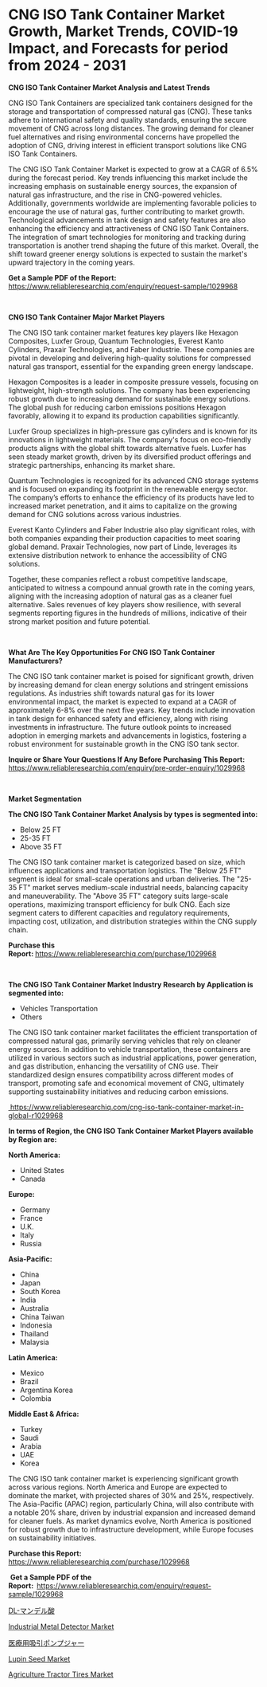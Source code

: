 <p><h1>CNG ISO Tank Container Market Growth, Market Trends, COVID-19 Impact, and Forecasts for period from 2024 - 2031</h1></p><p><strong>CNG ISO Tank Container Market Analysis and Latest Trends</strong></p>
<p><p>CNG ISO Tank Containers are specialized tank containers designed for the storage and transportation of compressed natural gas (CNG). These tanks adhere to international safety and quality standards, ensuring the secure movement of CNG across long distances. The growing demand for cleaner fuel alternatives and rising environmental concerns have propelled the adoption of CNG, driving interest in efficient transport solutions like CNG ISO Tank Containers.</p><p>The CNG ISO Tank Container Market is expected to grow at a CAGR of 6.5% during the forecast period. Key trends influencing this market include the increasing emphasis on sustainable energy sources, the expansion of natural gas infrastructure, and the rise in CNG-powered vehicles. Additionally, governments worldwide are implementing favorable policies to encourage the use of natural gas, further contributing to market growth. Technological advancements in tank design and safety features are also enhancing the efficiency and attractiveness of CNG ISO Tank Containers. The integration of smart technologies for monitoring and tracking during transportation is another trend shaping the future of this market. Overall, the shift toward greener energy solutions is expected to sustain the market's upward trajectory in the coming years.</p></p>
<p><strong>Get a Sample PDF of the Report:&nbsp;</strong> <a href="https://www.reliableresearchiq.com/enquiry/request-sample/1029968">https://www.reliableresearchiq.com/enquiry/request-sample/1029968</a></p>
<p>&nbsp;</p>
<p><strong>CNG ISO Tank Container Major Market Players</strong></p>
<p><p>The CNG ISO tank container market features key players like Hexagon Composites, Luxfer Group, Quantum Technologies, Everest Kanto Cylinders, Praxair Technologies, and Faber Industrie. These companies are pivotal in developing and delivering high-quality solutions for compressed natural gas transport, essential for the expanding green energy landscape.</p><p>Hexagon Composites is a leader in composite pressure vessels, focusing on lightweight, high-strength solutions. The company has been experiencing robust growth due to increasing demand for sustainable energy solutions. The global push for reducing carbon emissions positions Hexagon favorably, allowing it to expand its production capabilities significantly. </p><p>Luxfer Group specializes in high-pressure gas cylinders and is known for its innovations in lightweight materials. The company's focus on eco-friendly products aligns with the global shift towards alternative fuels. Luxfer has seen steady market growth, driven by its diversified product offerings and strategic partnerships, enhancing its market share.</p><p>Quantum Technologies is recognized for its advanced CNG storage systems and is focused on expanding its footprint in the renewable energy sector. The company’s efforts to enhance the efficiency of its products have led to increased market penetration, and it aims to capitalize on the growing demand for CNG solutions across various industries.</p><p>Everest Kanto Cylinders and Faber Industrie also play significant roles, with both companies expanding their production capacities to meet soaring global demand. Praxair Technologies, now part of Linde, leverages its extensive distribution network to enhance the accessibility of CNG solutions.</p><p>Together, these companies reflect a robust competitive landscape, anticipated to witness a compound annual growth rate in the coming years, aligning with the increasing adoption of natural gas as a cleaner fuel alternative. Sales revenues of key players show resilience, with several segments reporting figures in the hundreds of millions, indicative of their strong market position and future potential.</p></p>
<p>&nbsp;</p>
<p><strong>What Are The Key Opportunities For CNG ISO Tank Container Manufacturers?</strong></p>
<p><p>The CNG ISO tank container market is poised for significant growth, driven by increasing demand for clean energy solutions and stringent emissions regulations. As industries shift towards natural gas for its lower environmental impact, the market is expected to expand at a CAGR of approximately 6-8% over the next five years. Key trends include innovation in tank design for enhanced safety and efficiency, along with rising investments in infrastructure. The future outlook points to increased adoption in emerging markets and advancements in logistics, fostering a robust environment for sustainable growth in the CNG ISO tank sector.</p></p>
<p><strong>Inquire or Share Your Questions If Any Before Purchasing This Report:</strong> <a href="https://www.reliableresearchiq.com/enquiry/pre-order-enquiry/1029968">https://www.reliableresearchiq.com/enquiry/pre-order-enquiry/1029968</a></p>
<p>&nbsp;</p>
<p><strong>Market Segmentation</strong></p>
<p><strong>The CNG ISO Tank Container Market Analysis by types is segmented into:</strong></p>
<p><ul><li>Below 25 FT</li><li>25-35 FT</li><li>Above 35 FT</li></ul></p>
<p><p>The CNG ISO tank container market is categorized based on size, which influences applications and transportation logistics. The "Below 25 FT" segment is ideal for small-scale operations and urban deliveries. The "25-35 FT" market serves medium-scale industrial needs, balancing capacity and maneuverability. The "Above 35 FT" category suits large-scale operations, maximizing transport efficiency for bulk CNG. Each size segment caters to different capacities and regulatory requirements, impacting cost, utilization, and distribution strategies within the CNG supply chain.</p></p>
<p><strong>Purchase this Report:&nbsp;</strong><a href="https://www.reliableresearchiq.com/purchase/1029968">https://www.reliableresearchiq.com/purchase/1029968</a></p>
<p>&nbsp;</p>
<p><strong>The CNG ISO Tank Container Market Industry Research by Application is segmented into:</strong></p>
<p><ul><li>Vehicles Transportation</li><li>Others</li></ul></p>
<p><p>The CNG ISO tank container market facilitates the efficient transportation of compressed natural gas, primarily serving vehicles that rely on cleaner energy sources. In addition to vehicle transportation, these containers are utilized in various sectors such as industrial applications, power generation, and gas distribution, enhancing the versatility of CNG use. Their standardized design ensures compatibility across different modes of transport, promoting safe and economical movement of CNG, ultimately supporting sustainability initiatives and reducing carbon emissions.</p></p>
<p><a href="https://www.reliableresearchiq.com/cng-iso-tank-container-market-in-global-r1029968">&nbsp;https://www.reliableresearchiq.com/cng-iso-tank-container-market-in-global-r1029968</a></p>
<p><strong>In terms of Region, the CNG ISO Tank Container Market Players available by Region are:</strong></p>
<p>
    <p> <strong> North America: </strong>
        <ul>
            <li>United States</li>
            <li>Canada</li>
        </ul>
        </p> 
    <p> <strong> Europe: </strong>
        <ul>
            <li>Germany</li>
            <li>France</li>
            <li>U.K.</li>
            <li>Italy</li>
            <li>Russia</li>
        </ul>
        </p> 
    <p> <strong> Asia-Pacific: </strong>
        <ul>
            <li>China</li>
            <li>Japan</li>
            <li>South Korea</li>
            <li>India</li>
            <li>Australia</li>
            <li>China Taiwan</li>
            <li>Indonesia</li>
            <li>Thailand</li>
            <li>Malaysia</li>
        </ul>
        </p> 
    <p> <strong> Latin America: </strong>
        <ul>
            <li>Mexico</li>
            <li>Brazil</li>
            <li>Argentina Korea</li>
            <li>Colombia</li>
        </ul>
        </p> 
    <p> <strong> Middle East & Africa: </strong>
        <ul>
            <li>Turkey</li>
            <li>Saudi</li>
            <li>Arabia</li>
            <li>UAE</li>
            <li>Korea</li>
        </ul>
    </p>
    </p>
<p><p>The CNG ISO tank container market is experiencing significant growth across various regions. North America and Europe are expected to dominate the market, with projected shares of 30% and 25%, respectively. The Asia-Pacific (APAC) region, particularly China, will also contribute with a notable 20% share, driven by industrial expansion and increased demand for cleaner fuels. As market dynamics evolve, North America is positioned for robust growth due to infrastructure development, while Europe focuses on sustainability initiatives.</p></p>
<p><strong>Purchase this Report: </strong><a href="https://www.reliableresearchiq.com/purchase/1029968">https://www.reliableresearchiq.com/purchase/1029968</a></p>
<p>&nbsp;<strong>Get a Sample PDF of the Report:&nbsp;&nbsp;</strong><a href="https://www.reliableresearchiq.com/enquiry/request-sample/1029968">https://www.reliableresearchiq.com/enquiry/request-sample/1029968</a></p>
<p><strong></strong></p>
<p><p><a href="https://medium.com/@hornbakerbarbara/dl-mandelic-acid-market-%E3%81%AE%E3%82%B0%E3%83%AD%E3%83%BC%E3%83%90%E3%83%AB%E5%B8%82%E5%A0%B4%E6%A6%82%E8%A6%81%E3%81%AF-%E4%B8%96%E7%95%8C%E3%81%8A%E3%82%88%E3%81%B3%E4%B8%BB%E8%A6%81%E5%B8%82%E5%A0%B4%E3%81%AB%E3%81%8A%E3%81%91%E3%82%8B%E6%A5%AD%E7%95%8C%E3%81%AB%E5%BD%B1%E9%9F%BF%E3%82%92%E4%B8%8E%E3%81%88%E3%82%8B%E4%B8%BB%E8%A6%81%E3%81%AA%E3%83%88%E3%83%AC%E3%83%B3%E3%83%89%E3%81%AB%E3%81%A4%E3%81%84%E3%81%A6-%E7%8B%AC%E8%87%AA%E3%81%AE%E8%A6%96%E7%82%B9%E3%82%92%E6%8F%90%E4%BE%9B%E3%81%97%E3%81%BE%E3%81%99-c02b776e083d">DL-マンデル酸</a></p><p><a href="https://github.com/jeffreybishop26/Market-Research-Report-List-1/blob/main/industrial-metal-detector-market.md">Industrial Metal Detector Market</a></p><p><a href="https://medium.com/@hornbakerbarbara/%E5%8C%BB%E7%99%82%E7%94%A8%E5%90%B8%E5%BC%95%E3%83%9D%E3%83%B3%E3%83%97%E3%82%B8%E3%83%A3%E3%83%BC%E5%B8%82%E5%A0%B4%E3%81%AB%E3%81%8A%E3%81%91%E3%82%8B%E6%88%90%E9%95%B7%E6%A9%9F%E4%BC%9A%E3%81%A8%E8%AA%B2%E9%A1%8C%E3%81%AF%E4%BD%95%E3%81%A7%E3%81%99%E3%81%8B-c6c7863df60d">医療用吸引ポンプジャー</a></p><p><a href="https://medium.com/@dylanmarshall42/the-lupin-seed-market-industry-provides-a-comprehensive-and-current-analysis-of-the-sector-23533bd883df">Lupin Seed Market</a></p><p><a href="https://medium.com/@caseyshhand587/the-growth-of-the-agriculture-tractor-tires-market-has-been-significant-driven-by-various-54429294d13c">Agriculture Tractor Tires Market</a></p></p>